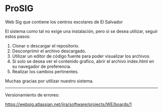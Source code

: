# ProSIG

Web Sig que contiene los centros escolares de El Salvador

El sistema como tal no exige una instalación, pero si se desea utilizar, seguir estos pasos:

1. Clonar o descargar el repositorio.
2. Desconprimir el archivo descargado.
3. Utilizar un editor de código fuente para poder visualizar los archivos.
4. Si solo se desea ver el contenido grafico, abrir el archivo index.html en su navegador de preferencia.
5. Realizar los cambios pertinentes.

Muchas gracias por utilizar nuestro sistema.

-------------------------------------------------------------------------------------------------------------------------------------------

Versionamiento de errores:

https://websig.atlassian.net/jira/software/projects/WE/boards/1
